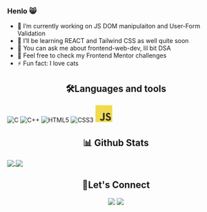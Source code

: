 ### Henlo 😸
- 🔭 I’m currently working on JS DOM manipulaiton and User-Form Validation 
- 🌱 I’ll be learning REACT and Tailwind CSS as well quite soon
- 💬 You can ask me about frontend-web-dev, lil bit DSA
- 🙌 Feel free to check my Frontend Mentor challenges
- ⚡ Fun fact: I love cats 
<h2 align = "center">🛠️Languages and tools </h2>
<p>
<img src="https://cdn.jsdelivr.net/gh/devicons/devicon/icons/c/c-original.svg" alt = "C" width = "40" height ="40" >
<img src="https://cdn.jsdelivr.net/gh/devicons/devicon/icons/cplusplus/cplusplus-original.svg" alt = "C++" width = "40" height ="40"/>
<img src="https://cdn.jsdelivr.net/gh/devicons/devicon/icons/html5/html5-original.svg" alt = "HTML5" width = "40" height ="40"/>
<img src="https://cdn.jsdelivr.net/gh/devicons/devicon/icons/css3/css3-original.svg" alt = "CSS3" width = "40" height ="40"/>
<img src="https://raw.githubusercontent.com/devicons/devicon/master/icons/javascript/javascript-original.svg" alt="javascript" width="40" height="40"/>
<!-- <img src="https://cdn.jsdelivr.net/gh/devicons/devicon/icons/tailwindcss/tailwindcss-plain.svg" alt = "tailwindCSS" width = "40" height = "40"/>
<img src="https://cdn.jsdelivr.net/gh/devicons/devicon/icons/react/react-original-wordmark.svg" alt = "React" width = "40" height = "40">
<img src="https://cdn.jsdelivr.net/gh/devicons/devicon/icons/nodejs/nodejs-original.svg" alt = "NodeJS" width = "40" height = "40"/>
<img src="https://cdn.jsdelivr.net/gh/devicons/devicon/icons/java/java-original.svg" alt = "Java" width = "40" height = "40"/>
![Kabir's GitHub stats](https://github-readme-stats.vercel.app/api?username=kabir-afk&show_icons=true&theme=neon )
 -->
</p>

<h2 align = center> 📊 Github Stats </h2>
<a href="https://streak-stats.demolab.com/?user=kabir-afk" >
  <img height=200 align="center" src="https://streak-stats.demolab.com/?user=kabir-afk&theme=dark" />
</a>
<a href="https://github.com/kabir-afk/convoychat">
  <img height=200 align="center" src="https://github-readme-stats.vercel.app/api/top-langs?username=kabir-afk&layout=compact&langs_count=8&hide=typescript,less&card_width=200&theme=dark" />
</a>

<h2 align = "center">📱Let's Connect </h2>
<p align = "center">
<a href = "https://www.frontendmentor.io/profile/kabir-afk"><img src = "https://www.frontendmentor.io/static/images/logo-desktop.svg"></a>
<a href = "https://leetcode.com/kabiraxxx/"><img src = "https://upload.wikimedia.org/wikipedia/commons/1/19/LeetCode_logo_black.png" width = "40" height = "auto"></a>
</p>
